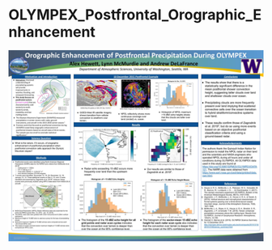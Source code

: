 # OLYMPEX_Postfrontal_Orographic_Enhancement
![alt text](https://github.com/ahewett93/OLYMPEX_Postfrontal_Orographic_Enhancement/blob/main/hewett_postfrontal_poster.jpg?raw=true)
